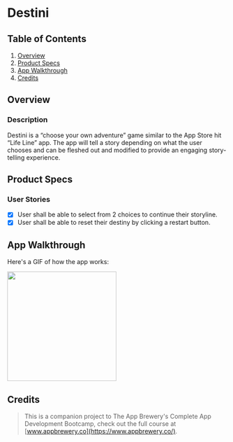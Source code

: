 # Destini

## Table of Contents
1. [Overview](#Overview)
2. [Product Specs](#Product-Specs)
3. [App Walkthrough](#App-Walkthrough)
4. [Credits](#Credits)

## Overview
### Description

Destini is a “choose your own adventure” game similar to the App Store hit “Life Line” app. The app will tell a story depending on what the user chooses and can be fleshed out and modified to provide an engaging story-telling experience.

## Product Specs
### User Stories

- [X] User shall be able to select from 2 choices to continue their storyline.
- [X] User shall be able to reset their destiny by clicking a restart button.

## App Walkthrough

Here's a GIF of how the app works:

<img src="https://raw.githubusercontent.com/py415/app-resources/master/ios/ios-destini.gif" width="250" />

## Credits

>This is a companion project to The App Brewery's Complete App Development Bootcamp, check out the full course at [www.appbrewery.co](https://www.appbrewery.co/).

